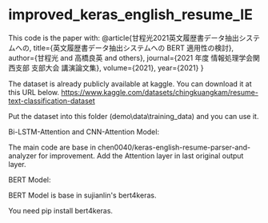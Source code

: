 # improved_keras_english_resume_IE


This code is the paper with:
@article{甘程光2021英文履歴書データ抽出システムへの,
  title={英文履歴書データ抽出システムへの BERT 適用性の検討},
  author={甘程光 and 高橋良英 and others},
  journal={2021 年度 情報処理学会関西支部 支部大会 講演論文集},
  volume={2021},
  year={2021}
}

The dataset is already publicly available at kaggle. You can download it at this URL below.
https://www.kaggle.com/datasets/chingkuangkam/resume-text-classification-dataset

Put the dataset into this folder (demo\data\training_data) and you can use it.


Bi-LSTM-Attention and CNN-Attention Model:

The main code are base in chen0040/keras-english-resume-parser-and-analyzer for improvement.
Add the Attention layer in last original output layer.



BERT Model:

BERT Model is base in sujianlin's bert4keras.

You need pip install bert4keras.
